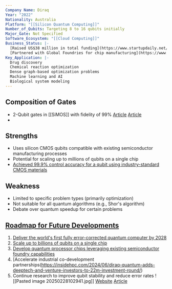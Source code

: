 ```yaml
---
Company Name: Diraq
Year: "2022"
Nationality: Australia
Platform: "[[Silicon Quantum Computing]]"
Number_of_Qubits: Targeting 8 to 16 qubits initially
Major_Gate: Not Specified
Software_Ecosystem: "[[Cloud Computing]]"
Business_Status: |-
  [Raised US$38 million in total funding](https://www.startupdaily.net/topic/funding/quantum-computing-startup-diraq-pockets-another-10-5-million-in-series-a2-extension/)
  [Partnered with Global Foundries for chip manufacturing](https://www.innovationaus.com/diraq-milestone-boosts-quantum-computing-chance/)
Key_Application: |-
  Drug discovery  
  Chemical reaction optimization  
  Dense graph-based optimization problems  
  Machine learning and AI  
  Biological system modeling
---
```

## Composition of Gates
- 2-Qubit gates in [[SiMOS]] with fidelity of 99% [Article](https://diraq.com/newsdesk/diraq-drives-two-qubit-gate-accuracy-in-cmos-to-above-99) [Article](https://www.hpcwire.com/off-the-wire/diraq-reports-99-9-qubit-control-accuracy-with-imec-produced-silicon-quantum-dot/)
- 
## Strengths
- Uses silicon CMOS qubits compatible with existing semiconductor manufacturing processes
- Potential for scaling up to millions of qubits on a single chip
- [Achieved 99.9% control accuracy for a qubit using industry-standard CMOS materials](https://www.innovationaus.com/diraq-milestone-boosts-quantum-computing-chance/)
## Weakness
- Limited to specific problem types (primarily optimization)
- Not suitable for all quantum algorithms (e.g., Shor's algorithm)
- Debate over quantum speedup for certain problems
## [Roadmap for Future Developments](http://dwavesys.com/media/xvjpraig/clarity-roadmap_digital_v2.pdf)
1. [Deliver the world's first fully error-corrected quantum computer by 2028](https://www.innovationaus.com/diraq-milestone-boosts-quantum-computing-chance/)
2. [Scale up to billions of qubits on a single chip](https://www.startupdaily.net/topic/funding/quantum-computing-startup-diraq-pockets-another-10-5-million-in-series-a2-extension/)
3. [Develop quantum processor chips leveraging existing semiconductor foundry capabilities](https://www.innovationaus.com/diraq-milestone-boosts-quantum-computing-chance/)
4. [Accelerate industrial co-development partnerships(https://insidehpc.com/2024/06/diraq-quantum-adds-deeptech-and-venture-investors-to-22m-investment-round/)
5. Continue research to improve qubit stability and reduce error rates
![[Pasted image 20250228102941.jpg]]
[Website](https://www.diraq.com/)
[Article](https://www.innovationaus.com/diraq-milestone-boosts-quantum-computing-chance/)
